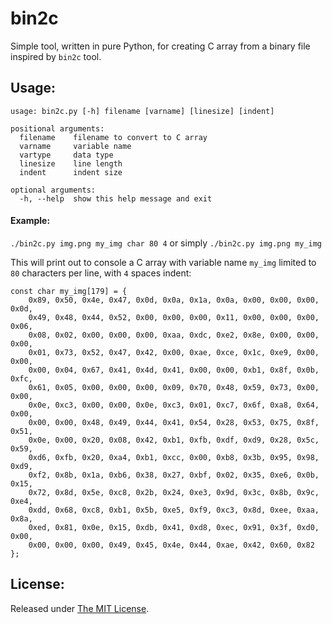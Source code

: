 # bin2c
Simple tool, written in pure Python, for creating C array from a binary file inspired by `bin2c` tool.

## Usage:
```
usage: bin2c.py [-h] filename [varname] [linesize] [indent]

positional arguments:
  filename    filename to convert to C array
  varname     variable name
  vartype     data type
  linesize    line length
  indent      indent size

optional arguments:
  -h, --help  show this help message and exit
```

#### Example:

`./bin2c.py img.png my_img char 80 4`
or simply
`./bin2c.py img.png my_img`

This will print out to console a C array with variable name `my_img` limited to `80` characters per line, with `4` spaces indent:

```
const char my_img[179] = {
    0x89, 0x50, 0x4e, 0x47, 0x0d, 0x0a, 0x1a, 0x0a, 0x00, 0x00, 0x00, 0x0d,
    0x49, 0x48, 0x44, 0x52, 0x00, 0x00, 0x00, 0x11, 0x00, 0x00, 0x00, 0x06,
    0x08, 0x02, 0x00, 0x00, 0x00, 0xaa, 0xdc, 0xe2, 0x8e, 0x00, 0x00, 0x00,
    0x01, 0x73, 0x52, 0x47, 0x42, 0x00, 0xae, 0xce, 0x1c, 0xe9, 0x00, 0x00,
    0x00, 0x04, 0x67, 0x41, 0x4d, 0x41, 0x00, 0x00, 0xb1, 0x8f, 0x0b, 0xfc,
    0x61, 0x05, 0x00, 0x00, 0x00, 0x09, 0x70, 0x48, 0x59, 0x73, 0x00, 0x00,
    0x0e, 0xc3, 0x00, 0x00, 0x0e, 0xc3, 0x01, 0xc7, 0x6f, 0xa8, 0x64, 0x00,
    0x00, 0x00, 0x48, 0x49, 0x44, 0x41, 0x54, 0x28, 0x53, 0x75, 0x8f, 0x51,
    0x0e, 0x00, 0x20, 0x08, 0x42, 0xb1, 0xfb, 0xdf, 0xd9, 0x28, 0x5c, 0x59,
    0xd6, 0xfb, 0x20, 0xa4, 0xb1, 0xcc, 0x00, 0xb8, 0x3b, 0x95, 0x98, 0xd9,
    0xf2, 0x8b, 0x1a, 0xb6, 0x38, 0x27, 0xbf, 0x02, 0x35, 0xe6, 0x0b, 0x15,
    0x72, 0x8d, 0x5e, 0xc8, 0x2b, 0x24, 0xe3, 0x9d, 0x3c, 0x8b, 0x9c, 0xe4,
    0xdd, 0x68, 0xc8, 0xb1, 0x5b, 0xe5, 0xf9, 0xc3, 0x8d, 0xee, 0xaa, 0x8a,
    0xed, 0x81, 0x0e, 0x15, 0xdb, 0x41, 0xd8, 0xec, 0x91, 0x3f, 0xd0, 0x00,
    0x00, 0x00, 0x00, 0x49, 0x45, 0x4e, 0x44, 0xae, 0x42, 0x60, 0x82
};
```


## License:
Released under [The MIT License](https://github.com/delimitry/bin2c/blob/master/LICENSE).

